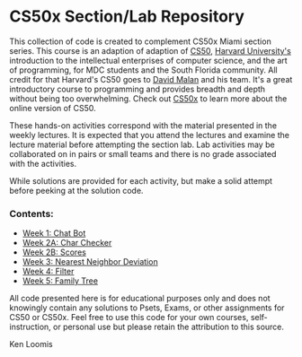 # CS50x Section/Lab Repository
This collection of code is created to complement CS50x Miami section series.
This course is an adaption of adaption of [CS50](https://www.cs50.net),
[Harvard University's](http://www.harvard.edu) introduction to the
intellectual enterprises of computer science, and the art of programming,
for MDC students and the South Florida community. All credit for that
Harvard's CS50 goes to [David Malan](https://cs.harvard.edu/malan/) and his
team. It's a great introductory course to programming and provides breadth
and depth without being too overwhelming. Check out
[CS50x](https://www.edx.org/course/cs50s-introduction-to-computer-science) to
learn more about the online version of CS50.

These hands-on activities correspond with the material presented in the
weekly lectures. It is expected that you attend the lectures and examine
the lecture material before attempting the section lab. Lab activities
may be collaborated on in pairs or small teams and there is no grade
associated with the activities.

While solutions are provided for each activity, but make a
solid attempt before peeking at the solution code.

### Contents:
* [Week 1: Chat Bot](https://github.com/kjloomis/cs50x_labs/tree/main/week1)
* [Week 2A: Char Checker](https://github.com/kjloomis/cs50x_labs/tree/main/week2a)
* [Week 2B: Scores](https://github.com/kjloomis/cs50x_labs/tree/main/week2b)
* [Week 3: Nearest Neighbor Deviation](https://github.com/kjloomis/cs50x_labs/tree/main/week3)
* [Week 4: Filter](https://github.com/kjloomis/cs50x_labs/tree/main/week4)
* [Week 5: Family Tree](https://github.com/kjloomis/cs50x_labs/tree/main/week5)

All code presented here is for educational purposes only and does not knowingly
contain any solutions to Psets, Exams, or other assignments for CS50 or CS50x.
Feel free to use this code for your own courses, self-instruction, or personal
use but please retain the attribution to this source.

Ken Loomis